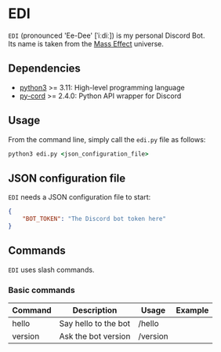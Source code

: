 # EDI

`EDI` (pronounced 'Ee-Dee' [ˈiːdiː]) is my personal Discord Bot.  
Its name is taken from the [Mass Effect](https://masseffect.fandom.com/wiki/EDI) universe.

## Dependencies

- [python3](https://www.python.org/) >= 3.11: High-level programming language
- [py-cord](https://docs.pycord.dev) >= 2.4.0: Python API wrapper for Discord

## Usage

From the command line, simply call the `edi.py` file as follows:

```cmd
python3 edi.py <json_configuration_file>
```

## JSON configuration file

`EDI` needs a JSON configuration file to start:

```json
{
    "BOT_TOKEN": "The Discord bot token here"
}
```

## Commands

`EDI` uses slash commands.

### Basic commands

| Command | Description          | Usage    | Example |
| ------- | ---------------------| -------- | ------- |
| hello   | Say hello to the bot | /hello   |         |
| version | Ask the bot version  | /version |         |
